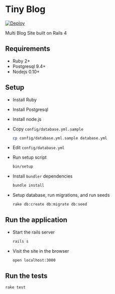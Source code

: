 # Tiny Blog

[![Deploy](https://www.herokucdn.com/deploy/button.png)](https://heroku.com/deploy?template=https://github.com/cmckni3/tiny-blog)

Multi Blog Site built on Rails 4

## Requirements

* Ruby 2+
* Postgresql 9.4+
* Nodejs 0.10+

## Setup

* Install Ruby

* Install Postgresql

* Install node.js

* Copy `config/database.yml.sample`
  ```bash
  cp config/database.yml.sample database.yml
  ```

* Edit `config/database.yml`

* Run setup script
  ```bash
  bin/setup
  ```

* Install `bundler` dependencies
  ```bash
  bundle install
  ```

* Setup database, run migrations, and run seeds
  ```bash
  rake db:create db:migrate db:seed
  ```

## Run the application

* Start the rails server
  ```bash
  rails s
  ```

* Visit the site in the browser
  ```bash
  open localhost:3000
  ```

## Run the tests
  ```bash
  rake test
  ```
